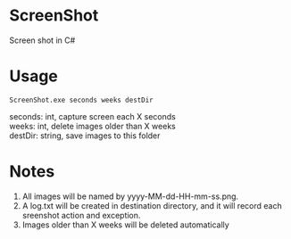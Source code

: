 # ScreenShot
Screen shot in C#

# Usage

```
ScreenShot.exe seconds weeks destDir
```
seconds: int, capture screen each X seconds <br/>
weeks: int, delete images older than X weeks <br/>
destDir: string, save images to this folder <br/>

# Notes

1. All images will be named by yyyy-MM-dd-HH-mm-ss.png. <br/>
2. A log.txt will be created in destination directory, and it will record each sreenshot action and exception. <br/>
3. Images older than X weeks will be deleted automatically <br/>